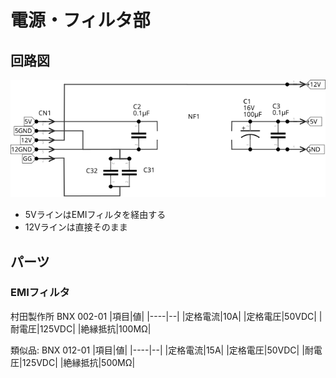 # 電源・フィルタ部

## 回路図
![回路図](./block_power-filter.svg)

- 5VラインはEMIフィルタを経由する
- 12Vラインは直接そのまま

## パーツ
### EMIフィルタ
村田製作所 BNX 002-01
|項目|値|
|----|--|
|定格電流|10A|
|定格電圧|50VDC|
|耐電圧|125VDC|
|絶縁抵抗|100MΩ|


類似品: BNX 012-01
|項目|値|
|----|--|
|定格電流|15A|
|定格電圧|50VDC|
|耐電圧|125VDC|
|絶縁抵抗|500MΩ|
